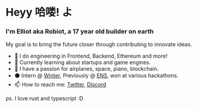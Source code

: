 # Heyy 哈喽! よ
### I'm Elliot aka Robiot, a 17 year old builder on earth

My goal is to bring the future closer through contributing to innovate ideas.
<!-- test !-->

- 👾 I do engineering in Frontend, Backend, Ethereum and more!
- 👀 Currently learning about startups and game engines.
- 🌌 I have a passion for airplanes, space, piano, blockchain.
- ⚫ Intern @ [Winter](https://winter.ax), Previously @ [ENS](https://ens.domains), won at various hackathons.
- 📫 How to reach me: [Twitter](https://twitter.com/robiotz), [Discord](https://discord.gg/3Pf8Xu5Kjm)


ps. I love rust and typescript :D
